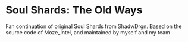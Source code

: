 Soul Shards: The Old Ways
==================
Fan continuation of original Soul Shards from ShadwDrgn. Based on the source code of Moze_Intel, and maintained by myself and my team
